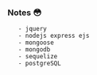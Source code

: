 ### Notes :flushed:<br/>
       - jquery
       - nodejs express ejs
       - mongoose
       - mongodb
       - sequelize
       - postgreSQL